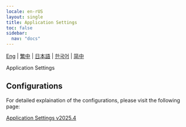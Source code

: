 ```yaml
---
locale: en-rUS
layout: single
title: Application Settings
toc: false
sidebar:
  nav: "docs"
---
```

[Eng](/dancexr/features/application_settings.md) | [繁中](/tw/dancexr/features/application_settings.md) | [日本語](/jp/dancexr/features/application_settings.md) | [한국어](/kr/dancexr/features/application_settings.md) | [简中](/zh/dancexr/features/application_settings.md)

Application Settings

## Configurations

For detailed explaination of the configurations, please visit the following page:

[Application Settings v2025.4](/dancexr/menu/2025.4/system/application_settings)

